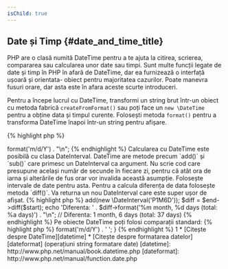 ```yaml
---
isChild: true
---
```


## Date și Timp {#date_and_time_title}

PHP are o clasă numită DateTime pentru a te ajuta la citirea, scrierea, compararea sau calcularea unor date sau timpi.
Sunt multe funcții legate de date și timp în PHP în afară de DateTime, dar ea furnizează o interfață ușoară și orientata-
obiect pentru majoritatea cazurilor. Poate manevra fusuri orare, dar asta este în afara aceste scurte introduceri.

Pentru a începe lucrul cu DateTime, transformi un string brut într-un obiect cu metoda fabrică `createFromFormat()` sau
poți face un `new \DateTime` pentru a obține data și timpul curente. Folosești metoda `format()` pentru a transforma
DateTime înapoi într-un string pentru afișare.

{% highlight php %}
<?php
$raw = '22. 11. 1968';
$start = \DateTime::createFromFormat('d. m. Y', $raw);

echo 'Start date: ' . $start->format('m/d/Y') . "\n";
{% endhighlight %}

Calcularea cu DateTime este posibilă cu clasa DateInterval. DateTime are metode precum `add()` și `sub()` care
primesc un DateInterval ca argument. Nu scrie cod care presupune același număr de secunde în fiecare zi, pentru că
atât ora de iarna și alterările de fus orar vor invalida această asumpție. Folosește intervale de date pentru asta.
Pentru a calcula diferența de data folosește metoda `diff()`. Va returna un nou DateInterval care este super ușor de afișat.
{% highlight php %}
<?php
// creează o copie a lui $start și adaugă o lună și 6 zile
$end = clone $start;
$end->add(new \DateInterval('P1M6D'));

$diff = $end->diff($start);
echo 'Diferenta: ' . $diff->format('%m month, %d days (total: %a days)') . "\n";
// Diferenta: 1 month, 6 days (total: 37 days)
{% endhighlight %}

Pe obiecte DateTime poți folosi comparații standard:
{% highlight php %}
<?php
if ($start < $end) {
    echo "Start este inainte de sfarsit!\n";
}
{% endhighlight %}

Un ultim exemplu pentru a demonstra clasa DatePeriod. Este folosită pentru a itera prin evenimente recurente.
Poate primi două obiecte DateTime, start și end, și intervalul pentru care va returna toate evenimentele dintre ele.
{% highlight php %}
<?php
// afiseaza toate Joi-ile dintre $start and $end
$periodInterval = \DateInterval::createFromDateString('first thursday');
$periodIterator = new \DatePeriod($start, $periodInterval, $end, \DatePeriod::EXCLUDE_START_DATE);
foreach ($periodIterator as $date) {
    // afiseaza fiecare data din perioada
    echo $date->format('m/d/Y') . ' ';
}
{% endhighlight %}
1
* [Citește despre DateTime][datetime]
* [Citește despre formatarea datelor][dateformat] (operațiuni string formatare date)

[datetime]: http://www.php.net/manual/book.datetime.php
[dateformat]: http://www.php.net/manual/function.date.php